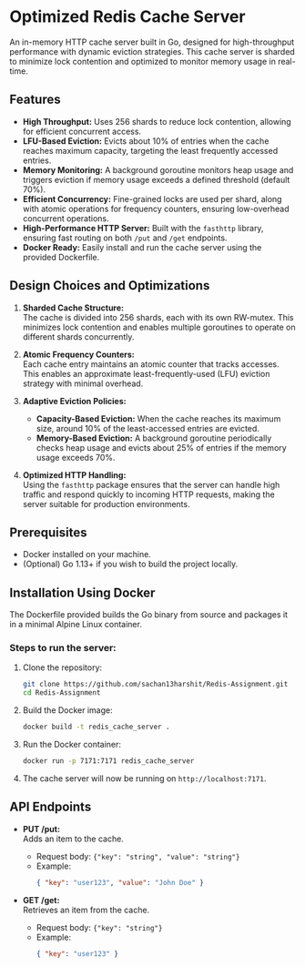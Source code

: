 
# Optimized Redis Cache Server

An in-memory HTTP cache server built in Go, designed for high-throughput performance with dynamic eviction strategies. This cache server is sharded to minimize lock contention and optimized to monitor memory usage in real-time.

## Features

- **High Throughput:** Uses 256 shards to reduce lock contention, allowing for efficient concurrent access.
- **LFU-Based Eviction:** Evicts about 10% of entries when the cache reaches maximum capacity, targeting the least frequently accessed entries.
- **Memory Monitoring:** A background goroutine monitors heap usage and triggers eviction if memory usage exceeds a defined threshold (default 70%).
- **Efficient Concurrency:** Fine-grained locks are used per shard, along with atomic operations for frequency counters, ensuring low-overhead concurrent operations.
- **High-Performance HTTP Server:** Built with the `fasthttp` library, ensuring fast routing on both `/put` and `/get` endpoints.
- **Docker Ready:** Easily install and run the cache server using the provided Dockerfile.

## Design Choices and Optimizations

1. **Sharded Cache Structure:**  
   The cache is divided into 256 shards, each with its own RW-mutex. This minimizes lock contention and enables multiple goroutines to operate on different shards concurrently.

2. **Atomic Frequency Counters:**  
   Each cache entry maintains an atomic counter that tracks accesses. This enables an approximate least-frequently-used (LFU) eviction strategy with minimal overhead.

3. **Adaptive Eviction Policies:**  
   - **Capacity-Based Eviction:** When the cache reaches its maximum size, around 10% of the least-accessed entries are evicted.
   - **Memory-Based Eviction:** A background goroutine periodically checks heap usage and evicts about 25% of entries if the memory usage exceeds 70%.

4. **Optimized HTTP Handling:**  
   Using the `fasthttp` package ensures that the server can handle high traffic and respond quickly to incoming HTTP requests, making the server suitable for production environments.

## Prerequisites

- Docker installed on your machine.
- (Optional) Go 1.13+ if you wish to build the project locally.

## Installation Using Docker

The Dockerfile provided builds the Go binary from source and packages it in a minimal Alpine Linux container.

### Steps to run the server:

1. Clone the repository:
   ```bash
   git clone https://github.com/sachan13harshit/Redis-Assignment.git
   cd Redis-Assignment
   ```

2. Build the Docker image:
   ```bash
   docker build -t redis_cache_server .
   ```

3. Run the Docker container:
   ```bash
   docker run -p 7171:7171 redis_cache_server
   ```

4. The cache server will now be running on `http://localhost:7171`.

## API Endpoints

- **PUT /put:**  
   Adds an item to the cache.
   - Request body: `{"key": "string", "value": "string"}`
   - Example:
     ```json
     { "key": "user123", "value": "John Doe" }
     ```

- **GET /get:**  
   Retrieves an item from the cache.
   - Request body: `{"key": "string"}`
   - Example:
     ```json
     { "key": "user123" }
     ```

